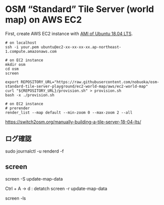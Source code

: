 OSM “Standard” Tile Server (world map) on AWS EC2
=====

First, create AWS EC2 instance with [AMI of Ubuntu 18.04 LTS](https://aws.amazon.com/marketplace/pp/B07CQ33QKV).

```
# on localhost
ssh -i your.pem ubuntu@ec2-xx-xx-xx-xx.ap-northeast-1.compute.amazonaws.com
```

```
# on EC2 instance
mkdir osm
cd osm
screen

export REPOSITORY_URL="https://raw.githubusercontent.com/nobuoka/osm-standard-tile-server-playground/ec2-world-map/aws/ec2-world-map"
curl "${REPOSITORY_URL}/provision.sh" > provision.sh
bash -x ./provision.sh
```

```
# on EC2 instance
# prerender
render_list --map default --min-zoom 0 --max-zoom 2 --all
```

https://switch2osm.org/manually-building-a-tile-server-18-04-lts/


## ログ確認

sudo journalctl -u renderd -f

## screen

screen -S update-map-data

Ctrl + A -> d : detatch
screen -r update-map-data

screen -ls

